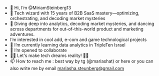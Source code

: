 - 👋 Hi, I’m @MiriamSteinberg13
- 🚀 Tech wizard with 15 years of B2B SaaS mastery—optimizing, orchestrating, and decoding market mysteries
- 👀 Diving deep into analytics, decoding market mysteries, and dancing across departments for out-of-this-world product and marketing adventures.
- I’m interested in cool add, e-com and game technological projects
- 🌱 I’m currently learning data analytics in TripleTen Israel
- 💞️ I’m opened to collaborate
- 🚀✨ Let's make tech dreams reality! 🚀✨
- 📫 How to reach me : best way by tg (@mariashat) or here or you can also write me by email mariasha.steunberg@gmail.com

<!---
MiriamSteinberg13/MiriamSteinberg13 is a ✨ special ✨ repository because its `README.md` (this file) appears on your GitHub profile.
You can click the Preview link to take a look at your changes.
--->
